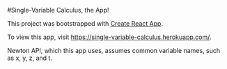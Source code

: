 #Single-Variable Calculus, the App!

This project was bootstrapped with [Create React App](https://github.com/facebookincubator/create-react-app).

To view this app, visit https://single-variable-calculus.herokuapp.com/.

Newton API, which this app uses, assumes common variable names, such as x, y, z, and t.
